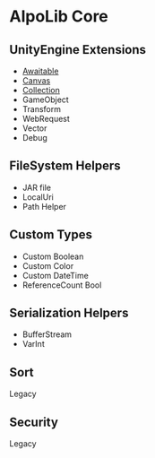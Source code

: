 # AlpoLib Core

## UnityEngine Extensions
  - [Awaitable](https://github.com/pumperer/AlpoLib-Core/blob/main/Runtime/Extensions/AwaitableExtensions.cs)
  - [Canvas](https://github.com/pumperer/AlpoLib-Core/blob/main/Runtime/Extensions/CanvasExtensions.cs)
  - [Collection](https://github.com/pumperer/AlpoLib-Core/blob/main/Runtime/Extensions/CollectionExtensions.cs)
  - GameObject
  - Transform
  - WebRequest
  - Vector
  - Debug

## FileSystem Helpers
  - JAR file
  - LocalUri
  - Path Helper

## Custom Types
  - Custom Boolean
  - Custom Color
  - Custom DateTime
  - ReferenceCount Bool

## Serialization Helpers
  - BufferStream
  - VarInt

## Sort
Legacy

## Security
Legacy
 
